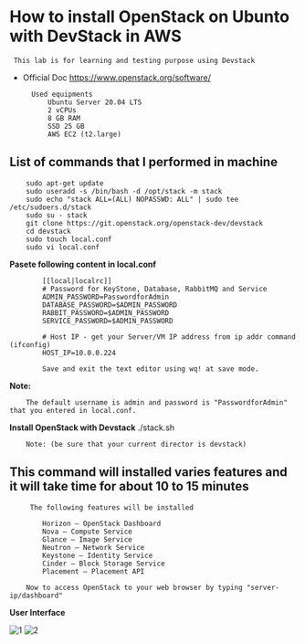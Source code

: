 # How to install OpenStack on Ubunto with DevStack in AWS
     This lab is for learning and testing purpose using Devstack
     
- Official Doc https://www.openstack.org/software/ 

        Used equipments
            Ubuntu Server 20.04 LTS
            2 vCPUs
            8 GB RAM
            SSD 25 GB
            AWS EC2 (t2.large)

## List of commands that I performed in machine
        sudo apt-get update
        sudo useradd -s /bin/bash -d /opt/stack -m stack
        sudo echo "stack ALL=(ALL) NOPASSWD: ALL" | sudo tee /etc/sudoers.d/stack
        sudo su - stack
        git clone https://git.openstack.org/openstack-dev/devstack
        cd devstack
        sudo touch local.conf
        sudo vi local.conf
        
**Pasete following content in local.conf**

            [[local|localrc]]
            # Password for KeyStone, Database, RabbitMQ and Service
            ADMIN_PASSWORD=PasswordforAdmin
            DATABASE_PASSWORD=$ADMIN_PASSWORD
            RABBIT_PASSWORD=$ADMIN_PASSWORD
            SERVICE_PASSWORD=$ADMIN_PASSWORD

            # Host IP - get your Server/VM IP address from ip addr command (ifconfig)
            HOST_IP=10.0.0.224

            Save and exit the text editor using wq! at save mode.

**Note:**

        The default username is admin and password is "PasswordforAdmin" that you entered in local.conf.

**Install OpenStack with Devstack**
        ./stack.sh                              
        
        Note: (be sure that your current director is devstack)


## This command will installed varies features and it will take time for about 10 to 15 minutes
         The following features will be installed
         
            Horizon – OpenStack Dashboard
            Nova – Compute Service
            Glance – Image Service
            Neutron – Network Service
            Keystone – Identity Service
            Cinder – Block Storage Service
            Placement – Placement API
        
        Now to access OpenStack to your web browser by typing "server-ip/dashboard"

**User Interface**

![1](https://user-images.githubusercontent.com/51170124/152365285-653be1fc-5340-4e32-8d7d-62110ad2702e.png)
![2](https://user-images.githubusercontent.com/51170124/152365298-c34081f1-b286-4244-83aa-6526c91f292f.png)

